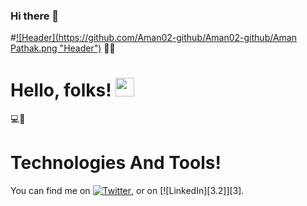 ### Hi there 👋
#[![Header](https://github.com/Aman02-github/Aman02-github/Aman Pathak.png "Header")](https://some-url.dev/)
🧑‍🎓
# Hello, folks! <img src="https://raw.githubusercontent.com/MartinHeinz/MartinHeinz/master/wave.gif" width="30px">

💻🔧 
# Technologies And Tools!

<!-- Actual text -->

You can find me on [![Twitter][1.2]][1], or on [![LinkedIn][3.2]][3].

<!-- Icons -->

[1.2]: http://i.imgur.com/wWzX9uB.png (twitter icon without padding)
[2.2]: https://raw.githubusercontent.com/MartinHeinz/MartinHeinz/master/linkedin-3-16.png (LinkedIn icon without padding)

<!-- Links to your social media accounts -->

[1]: https://twitter.com/pathak05_
[2]: https://www.linkedin.com/in/aman-pathak-9b5500144/

<!--
**Aman02-github/Aman02-github** is a ✨ _special_ ✨ repository because its `README.md` (this file) appears on your GitHub profile.

Here are some ideas to get you started:

- 🔭 I’m currently working on ...
- 🌱 I’m currently learning ...
- 👯 I’m looking to collaborate on ...
- 🤔 I’m looking for help with ...
- 💬 Ask me about ...
- 📫 How to reach me: ...
- 😄 Pronouns: ...
- ⚡ Fun fact: ...
-->
